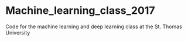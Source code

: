 # Machine_learning_class_2017
Code for the machine learning and deep learning class at the St. Thomas University
